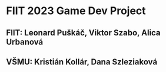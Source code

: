 # FIIT 2023 Game Dev Project
## FIIT: Leonard Puškáč, Viktor Szabo, Alica Urbanová
## VŠMU: Kristián Kollár, Dana Szleziaková

